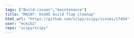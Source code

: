```yaml
---
tags: ["Build-issues","maintenance"]
title: "MAINT: HiGHS build flag cleanup"
html_url: "https://github.com/scipy/scipy/issues/17494"
user: "mckib2"
repo: "scipy/scipy"
---
```


